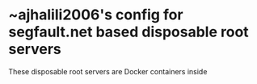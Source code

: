 # ~ajhalili2006's config for segfault.net based disposable root servers

These disposable root servers are Docker containers inside